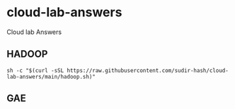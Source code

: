 # cloud-lab-answers
Cloud lab Answers



## HADOOP 
```
sh -c "$(curl -sSL https://raw.githubusercontent.com/sudir-hash/cloud-lab-answers/main/hadoop.sh)"
```

## GAE 
```

```
